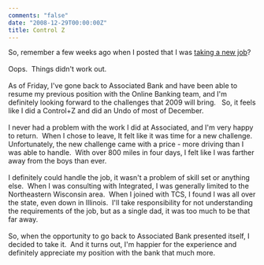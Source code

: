 ```yaml
---
comments: "false"
date: "2008-12-29T00:00:00Z"
title: Control Z
---
```

So, remember a few weeks ago when I posted that I was [taking a new job][1]?<br />
<br />
Oops.  Things didn't work out.<br />
<br />
As of Friday, I've gone back to Associated Bank and have been able to resume my previous position with the Online Banking team, and I'm definitely looking forward to the challenges that 2009 will bring.   So, it feels like I did a Control+Z and did an Undo of most of December.<br />
<br />
I never had a problem with the work I did at Associated, and I'm very happy to return.  When I chose to leave, It felt like it was time for a new challenge.  Unfortunately, the new challenge came with a price - more driving than I was able to handle.  With over 800 miles in four days, I felt like I was farther away from the boys than ever.<br />
<br />
I definitely could handle the job, it wasn't a problem of skill set or anything else.  When I was consulting with Integrated, I was generally limited to the Northeastern Wisconsin area.  When I joined with TCS, I found I was all over the state, even down in Illinois.  I'll take responsibility for not understanding the requirements of the job, but as a single dad, it was too much to be that far away.<br />
<br />
So, when the opportunity to go back to Associated Bank presented itself, I decided to take it.  And it turns out, I'm happier for the experience and definitely appreciate my position with the bank that much more.

[1]: https://madajczyk.com/archive/2008/12/03/changing-jobs/